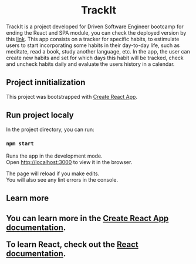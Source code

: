 <h1 align='center'>TrackIt</h1>

TrackIt is a project developed for Driven Software Engineer bootcamp for ending the React and SPA module, you can check the deployed version by this [link](https://track-it-umber.vercel.app/). This app consists on a tracker for specific habits, to estimulate users to start incorporating some habits in their day-to-day life, such as meditate, read a book, study another language, etc. In the app, the user can create new habits and set for which days this habit will be tracked, check and uncheck habits daily and evaluate the users history in a calendar.

<h2>Project innitialization</h2>

This project was bootstrapped with [Create React App](https://github.com/facebook/create-react-app).

<h2>Run project localy</h2>

In the project directory, you can run:

### `npm start`

Runs the app in the development mode.\
Open [http://localhost:3000](http://localhost:3000) to view it in the browser.

The page will reload if you make edits.\
You will also see any lint errors in the console.

<h2>Learn more<h2>

You can learn more in the [Create React App documentation](https://facebook.github.io/create-react-app/docs/getting-started).

To learn React, check out the [React documentation](https://reactjs.org/).